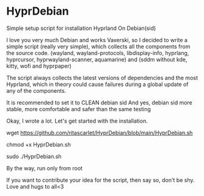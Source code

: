 # HyprDebian
Simple setup script for installation Hyprland On Debian(sid)

I love you very much Debian and works Vaxerski, so I decided to write a simple script (really very simple), which collects all the components from the source code. 
(wayland, wayland-protocols, libdisplay-info, hyprlang, hyprcursor, hyprwayland-scanner, aquamarine) and (sddm without kde, kitty, wofi and hyprpaper)


The script always collects the latest versions of dependencies and the most Hyprland, which in theory could cause failures during a global update of any of the components.

It is recommended to set it to CLEAN debian sid And yes, debian sid more stable, more comfortable and safer than the same testing

Okay, I wrote a lot. Let's get started with the installation.

wget https://github.com/ritascarlet/HyprDebian/blob/main/HyprDebian.sh

chmod +x HyprDebian.sh

sudo ./HyprDebian.sh

By the way, run only from root

If you want to contribute your idea for the script, then say so, don't be shy. Love and hugs to all<3
